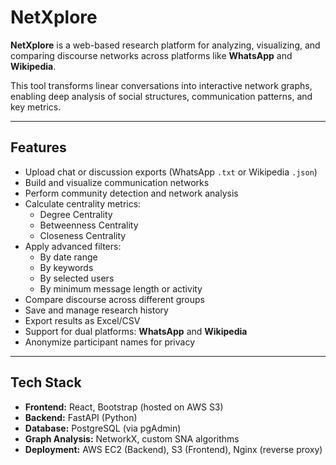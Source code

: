 # NetXplore

**NetXplore** is a web-based research platform for analyzing, visualizing, and comparing discourse networks across platforms like **WhatsApp** and **Wikipedia**.

This tool transforms linear conversations into interactive network graphs, enabling deep analysis of social structures, communication patterns, and key metrics.

---

## Features

* Upload chat or discussion exports (WhatsApp `.txt` or Wikipedia `.json`)
* Build and visualize communication networks
* Perform community detection and network analysis
* Calculate centrality metrics:
  * Degree Centrality
  * Betweenness Centrality
  * Closeness Centrality
* Apply advanced filters:
  * By date range
  * By keywords
  * By selected users
  * By minimum message length or activity
* Compare discourse across different groups
* Save and manage research history
* Export results as Excel/CSV
* Support for dual platforms: **WhatsApp** and **Wikipedia**
* Anonymize participant names for privacy

---

## Tech Stack

* **Frontend:** React, Bootstrap (hosted on AWS S3)
* **Backend:** FastAPI (Python)
* **Database:** PostgreSQL (via pgAdmin)
* **Graph Analysis:** NetworkX, custom SNA algorithms
* **Deployment:** AWS EC2 (Backend), S3 (Frontend), Nginx (reverse proxy)


